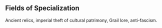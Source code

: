 ## Fields of Specialization

Ancient relics, imperial theft of cultural patrimony, Grail lore, anti-fascism.
